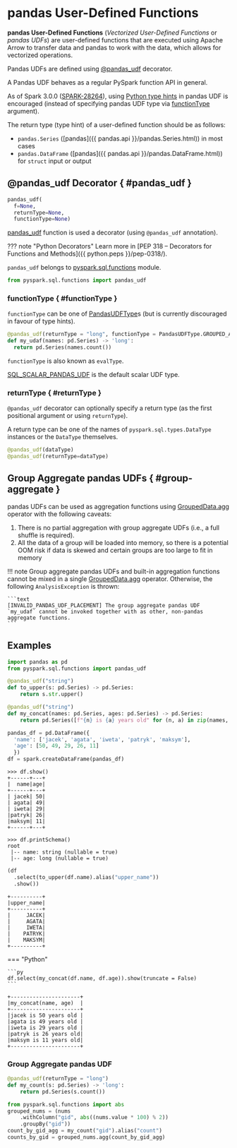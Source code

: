 # pandas User-Defined Functions

**pandas User-Defined Functions** (_Vectorized User-Defined Functions_ or _pandas UDFs_) are user-defined functions that are executed using Apache Arrow to transfer data and pandas to work with the data, which allows for vectorized operations.

Pandas UDFs are defined using [@pandas_udf](#pandas_udf) decorator.

A Pandas UDF behaves as a regular PySpark function API in general.

As of Spark 3.0.0 ([SPARK-28264](https://issues.apache.org/jira/browse/SPARK-28264)), using [Python type hints](https://www.python.org/dev/peps/pep-0484) in pandas UDF is encouraged (instead of specifying pandas UDF type via [functionType](#functionType) argument).

The return type (type hint) of a user-defined function should be as follows:

* `pandas.Series` ([pandas]({{ pandas.api }}/pandas.Series.html)) in most cases
* `pandas.DataFrame` ([pandas]({{ pandas.api }}/pandas.DataFrame.html)) for `struct` input or output

## @pandas_udf Decorator { #pandas_udf }

```py
pandas_udf(
  f=None,
  returnType=None,
  functionType=None)
```

[pandas_udf](../pyspark/sql/pandas/functions.md#pandas_udf) function is used a decorator (using `@pandas_udf` annotation).

??? note "Python Decorators"
    Learn more in [PEP 318 – Decorators for Functions and Methods]({{ python.peps }}/pep-0318/).

`pandas_udf` belongs to [pyspark.sql.functions](../pyspark/sql/functions.md) module.

```py
from pyspark.sql.functions import pandas_udf
```

### functionType { #functionType }

`functionType` can be one of [PandasUDFType](../pyspark/sql/pandas/PandasUDFType.md)s (but is currently discouraged in favour of type hints).

```py
@pandas_udf(returnType = "long", functionType = PandasUDFType.GROUPED_AGG)
def my_udaf(names: pd.Series) -> 'long':
  return pd.Series(names.count())
```

`functionType` is also known as `evalType`.

[SQL_SCALAR_PANDAS_UDF](../sql/PythonEvalType.md#SQL_SCALAR_PANDAS_UDF) is the default scalar UDF type.

### returnType { #returnType }

`@pandas_udf` decorator can optionally specify a return type (as the first positional argument or using `returnType`).

A return type can be one of the names of `pyspark.sql.types.DataType` instances or the `DataType` themselves.

```py
@pandas_udf(dataType)
@pandas_udf(returnType=dataType)
```

## Group Aggregate pandas UDFs { #group-aggregate }

pandas UDFs can be used as aggregation functions using [GroupedData.agg](../sql/GroupedData.md#agg) operator with the following caveats:

1. There is no partial aggregation with group aggregate UDFs (i.e., a full shuffle is required).
1. All the data of a group will be loaded into memory, so there is a potential OOM risk if data is skewed and certain groups are too large to fit in memory

!!! note
    Group aggregate pandas UDFs and built-in aggregation functions cannot be mixed in a single [GroupedData.agg](../sql/GroupedData.md#agg) operator.
    Otherwise, the following `AnalysisException` is thrown:

    ```text
    [INVALID_PANDAS_UDF_PLACEMENT] The group aggregate pandas UDF `my_udaf` cannot be invoked together with as other, non-pandas aggregate functions.
    ```

## Examples

```py
import pandas as pd
from pyspark.sql.functions import pandas_udf
```

```py
@pandas_udf("string")
def to_upper(s: pd.Series) -> pd.Series:
    return s.str.upper()
```

```py
@pandas_udf("string")
def my_concat(names: pd.Series, ages: pd.Series) -> pd.Series:
    return pd.Series([f"{n} is {a} years old" for (n, a) in zip(names, ages)])
```

```py
pandas_df = pd.DataFrame({
  'name': ['jacek', 'agata', 'iweta', 'patryk', 'maksym'],
  'age': [50, 49, 29, 26, 11]
  })
df = spark.createDataFrame(pandas_df)
```

```text
>>> df.show()
+------+---+
|  name|age|
+------+---+
| jacek| 50|
| agata| 49|
| iweta| 29|
|patryk| 26|
|maksym| 11|
+------+---+
```

```text
>>> df.printSchema()
root
 |-- name: string (nullable = true)
 |-- age: long (nullable = true)
```

```py
(df
  .select(to_upper(df.name).alias("upper_name"))
  .show())
```

```text
+----------+
|upper_name|
+----------+
|     JACEK|
|     AGATA|
|     IWETA|
|    PATRYK|
|    MAKSYM|
+----------+
```

=== "Python"

    ```py
    df.select(my_concat(df.name, df.age)).show(truncate = False)
    ```

```text
+----------------------+
|my_concat(name, age)  |
+----------------------+
|jacek is 50 years old |
|agata is 49 years old |
|iweta is 29 years old |
|patryk is 26 years old|
|maksym is 11 years old|
+----------------------+
```

### Group Aggregate pandas UDF

```py
@pandas_udf(returnType = "long")
def my_count(s: pd.Series) -> 'long':
    return pd.Series(s.count())
```

```py
from pyspark.sql.functions import abs
grouped_nums = (nums
    .withColumn("gid", abs((nums.value * 100) % 2))
    .groupBy("gid"))
count_by_gid_agg = my_count("gid").alias("count")
counts_by_gid = grouped_nums.agg(count_by_gid_agg)
```

